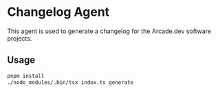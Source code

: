# Changelog Agent

This agent is used to generate a changelog for the Arcade.dev software projects.

## Usage

```bash
pnpm install
./node_modules/.bin/tsx index.ts generate
```
